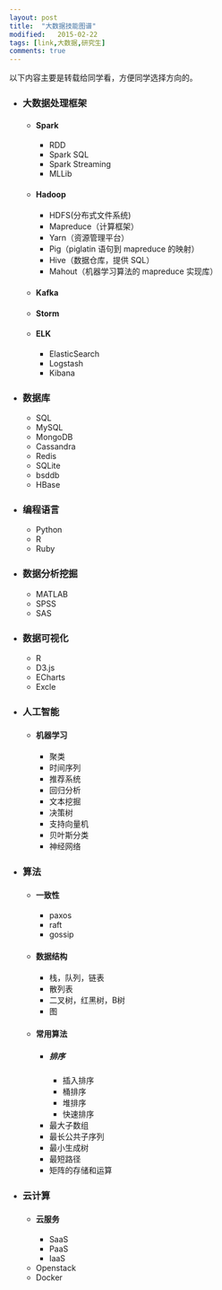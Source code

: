 ```yaml
---
layout: post
title:  "大数据技能图谱"
modified:   2015-02-22
tags: [link,大数据,研究生]
comments: true
---
```

以下内容主要是转载给同学看，方便同学选择方向的。

<!--more-->

- ### 大数据处理框架
  - #### Spark
    - RDD
    - Spark SQL
	- Spark Streaming
	- MLLib

  - #### Hadoop
    - HDFS(分布式文件系统)
	- Mapreduce（计算框架）
	- Yarn（资源管理平台）
	- Pig（piglatin 语句到 mapreduce 的映射）
	- Hive（数据仓库，提供 SQL）
	- Mahout（机器学习算法的 mapreduce 实现库）

  - #### Kafka
  - #### Storm
  - #### ELK
    - ElasticSearch
	- Logstash
	- Kibana

- ### 数据库
  - SQL
  - MySQL
  - MongoDB
  - Cassandra
  - Redis
  - SQLite
  - bsddb
  - HBase

- ### 编程语言
  - Python
  - R
  - Ruby

- ### 数据分析挖掘
  - MATLAB
  - SPSS
  - SAS


- ### 数据可视化
  - R
  - D3.js
  - ECharts
  - Excle

- ### 人工智能
  - #### 机器学习
    - 聚类
	- 时间序列
	- 推荐系统
	- 回归分析
	- 文本挖掘
	- 决策树
	- 支持向量机
	- 贝叶斯分类
	- 神经网络

- ### 算法
  - #### 一致性
    - paxos
	- raft
	- gossip

  - #### 数据结构
    - 栈，队列，链表
    - 散列表
    - 二叉树，红黑树，B树
    - 图

  - #### 常用算法
    - ##### 排序
      - 插入排序
      - 桶排序
      - 堆排序
      - 快速排序
    - 最大子数组
    - 最长公共子序列
    - 最小生成树
    - 最短路径
    - 矩阵的存储和运算

- ### 云计算
  - #### 云服务
    - SaaS
    - PaaS
    - IaaS
  -  Openstack
  -  Docker


